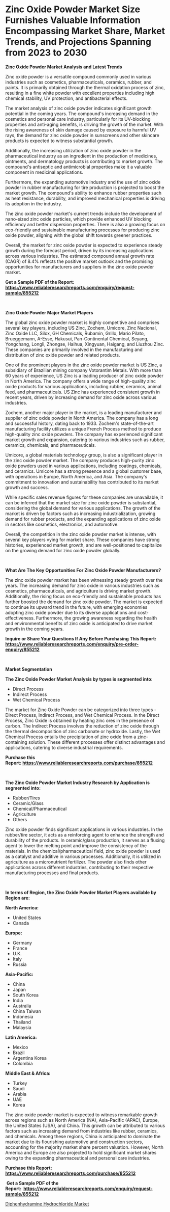 <p><h1>Zinc Oxide Powder Market Size Furnishes Valuable Information Encompassing Market Share, Market Trends, and Projections Spanning from 2023 to 2030</h1></p><p><strong>Zinc Oxide Powder Market Analysis and Latest Trends</strong></p>
<p><p>Zinc oxide powder is a versatile compound commonly used in various industries such as cosmetics, pharmaceuticals, ceramics, rubber, and paints. It is primarily obtained through the thermal oxidation process of zinc, resulting in a fine white powder with excellent properties including high chemical stability, UV protection, and antibacterial effects.</p><p>The market analysis of zinc oxide powder indicates significant growth potential in the coming years. The compound's increasing demand in the cosmetics and personal care industry, particularly for its UV-blocking properties and anti-aging benefits, is driving the growth of the market. With the rising awareness of skin damage caused by exposure to harmful UV rays, the demand for zinc oxide powder in sunscreens and other skincare products is expected to witness substantial growth.</p><p>Additionally, the increasing utilization of zinc oxide powder in the pharmaceutical industry as an ingredient in the production of medicines, ointments, and dermatology products is contributing to market growth. The compound's antiseptic and antimicrobial properties make it a valuable component in medicinal applications.</p><p>Furthermore, the expanding automotive industry and the use of zinc oxide powder in rubber manufacturing for tire production is projected to boost the market growth. The compound's ability to enhance rubber properties such as heat resistance, durability, and improved mechanical properties is driving its adoption in the industry.</p><p>The zinc oxide powder market's current trends include the development of nano-sized zinc oxide particles, which provide enhanced UV blocking efficiency and better dispersion properties. There is also a growing focus on eco-friendly and sustainable manufacturing processes for producing zinc oxide powder, aligning with the global shift towards greener practices.</p><p>Overall, the market for zinc oxide powder is expected to experience steady growth during the forecast period, driven by its increasing applications across various industries. The estimated compound annual growth rate (CAGR) of 8.4% reflects the positive market outlook and the promising opportunities for manufacturers and suppliers in the zinc oxide powder market.</p></p>
<p><strong>Get a Sample PDF of the Report:&nbsp; <a href="https://www.reliableresearchreports.com/enquiry/request-sample/855212">https://www.reliableresearchreports.com/enquiry/request-sample/855212</a></strong></p>
<p>&nbsp;</p>
<p><strong>Zinc Oxide Powder Major Market Players</strong></p>
<p><p>The global zinc oxide powder market is highly competitive and comprises several key players, including US Zinc, Zochem, Umicore, Zinc Nacional, Zinc Oxide LLC, Silox, GH Chemicals, Rubamin, Grillo, Mario Pilato, Brueggemann, A-Esse, Hakusui, Pan-Continental Chemical, Seyang, Yongchang, Longli, Zhongse, Haihua, Xingyuan, Haigang, and Liuzhou Zinc. These companies are primarily involved in the manufacturing and distribution of zinc oxide powder and related products.</p><p>One of the prominent players in the zinc oxide powder market is US Zinc, a subsidiary of Brazilian mining company Votorantim Metais. With more than 60 years of experience, US Zinc is a leading producer of zinc oxide powder in North America. The company offers a wide range of high-quality zinc oxide products for various applications, including rubber, ceramics, animal feed, and pharmaceuticals. US Zinc has experienced consistent growth in recent years, driven by increasing demand for zinc oxide across various industries.</p><p>Zochem, another major player in the market, is a leading manufacturer and supplier of zinc oxide powder in North America. The company has a long and successful history, dating back to 1933. Zochem's state-of-the-art manufacturing facility utilizes a unique French Process method to produce high-quality zinc oxide powders. The company has experienced significant market growth and expansion, catering to various industries such as rubber, ceramics, chemicals, and pharmaceuticals.</p><p>Umicore, a global materials technology group, is also a significant player in the zinc oxide powder market. The company produces high-purity zinc oxide powders used in various applications, including coatings, chemicals, and ceramics. Umicore has a strong presence and a global customer base, with operations in Europe, North America, and Asia. The company's commitment to innovation and sustainability has contributed to its market growth and success.</p><p>While specific sales revenue figures for these companies are unavailable, it can be inferred that the market size for zinc oxide powder is substantial, considering the global demand for various applications. The growth of the market is driven by factors such as increasing industrialization, growing demand for rubber products, and the expanding applications of zinc oxide in sectors like cosmetics, electronics, and automotive.</p><p>Overall, the competition in the zinc oxide powder market is intense, with several key players vying for market share. These companies have strong histories, experienced market growth, and are well-positioned to capitalize on the growing demand for zinc oxide powder globally.</p></p>
<p>&nbsp;</p>
<p><strong>What Are The Key Opportunities For Zinc Oxide Powder Manufacturers?</strong></p>
<p><p>The zinc oxide powder market has been witnessing steady growth over the years. The increasing demand for zinc oxide in various industries such as cosmetics, pharmaceuticals, and agriculture is driving market growth. Additionally, the rising focus on eco-friendly and sustainable products has further boosted the demand for zinc oxide powder. The market is expected to continue its upward trend in the future, with emerging economies adopting zinc oxide powder due to its diverse applications and cost-effectiveness. Furthermore, the growing awareness regarding the health and environmental benefits of zinc oxide is anticipated to drive market growth in the coming years.</p></p>
<p><strong>Inquire or Share Your Questions If Any Before Purchasing This Report: <a href="https://www.reliableresearchreports.com/enquiry/pre-order-enquiry/855212">https://www.reliableresearchreports.com/enquiry/pre-order-enquiry/855212</a></strong></p>
<p>&nbsp;</p>
<p><strong>Market Segmentation</strong></p>
<p><strong>The Zinc Oxide Powder Market Analysis by types is segmented into:</strong></p>
<p><ul><li>Direct Process</li><li>Indirect Process</li><li>Wet Chemical Process</li></ul></p>
<p><p>The market for Zinc Oxide Powder can be categorized into three types - Direct Process, Indirect Process, and Wet Chemical Process. In the Direct Process, Zinc Oxide is obtained by heating zinc ores in the presence of carbon. The Indirect Process involves the reduction of zinc oxide through the thermal decomposition of zinc carbonate or hydroxide. Lastly, the Wet Chemical Process entails the precipitation of zinc oxide from a zinc-containing solution. These different processes offer distinct advantages and applications, catering to diverse industrial requirements.</p></p>
<p><strong>Purchase this Report:&nbsp;<a href="https://www.reliableresearchreports.com/purchase/855212">https://www.reliableresearchreports.com/purchase/855212</a></strong></p>
<p>&nbsp;</p>
<p><strong>The Zinc Oxide Powder Market Industry Research by Application is segmented into:</strong></p>
<p><ul><li>Rubber/Tires</li><li>Ceramic/Glass</li><li>Chemical/Pharmaceutical</li><li>Agriculture</li><li>Others</li></ul></p>
<p><p>Zinc oxide powder finds significant applications in various industries. In the rubber/tire sector, it acts as a reinforcing agent to enhance the strength and durability of the products. In ceramic/glass production, it serves as a fluxing agent to lower the melting point and improve the consistency of the materials. In the chemical/pharmaceutical field, zinc oxide powder is used as a catalyst and additive in various processes. Additionally, it is utilized in agriculture as a micronutrient fertilizer. The powder also finds other applications across different industries, contributing to their respective manufacturing processes and final products.</p></p>
<p>&nbsp;</p>
<p><strong>In terms of Region, the Zinc Oxide Powder Market Players available by Region are:</strong></p>
<p>
    <p> <strong> North America: </strong>
        <ul>
            <li>United States</li>
            <li>Canada</li>
        </ul>
        </p> 
    <p> <strong> Europe: </strong>
        <ul>
            <li>Germany</li>
            <li>France</li>
            <li>U.K.</li>
            <li>Italy</li>
            <li>Russia</li>
        </ul>
        </p> 
    <p> <strong> Asia-Pacific: </strong>
        <ul>
            <li>China</li>
            <li>Japan</li>
            <li>South Korea</li>
            <li>India</li>
            <li>Australia</li>
            <li>China Taiwan</li>
            <li>Indonesia</li>
            <li>Thailand</li>
            <li>Malaysia</li>
        </ul>
        </p> 
    <p> <strong> Latin America: </strong>
        <ul>
            <li>Mexico</li>
            <li>Brazil</li>
            <li>Argentina Korea</li>
            <li>Colombia</li>
        </ul>
        </p> 
    <p> <strong> Middle East & Africa: </strong>
        <ul>
            <li>Turkey</li>
            <li>Saudi</li>
            <li>Arabia</li>
            <li>UAE</li>
            <li>Korea</li>
        </ul>
    </p>
    </p>
<p><p>The zinc oxide powder market is expected to witness remarkable growth across regions such as North America (NA), Asia-Pacific (APAC), Europe, the United States (USA), and China. This growth can be attributed to various factors such as increasing demand from industries like rubber, ceramics, and chemicals. Among these regions, China is anticipated to dominate the market due to its flourishing automotive and construction sectors, accounting for the majority market share percent valuation. However, North America and Europe are also projected to hold significant market shares owing to the expanding pharmaceutical and personal care industries.</p></p>
<p><strong>Purchase this Report: <a href="https://www.reliableresearchreports.com/purchase/855212">https://www.reliableresearchreports.com/purchase/855212</a></strong></p>
<p>&nbsp;<strong>Get a Sample PDF of the Report:&nbsp;&nbsp;<a href="https://www.reliableresearchreports.com/enquiry/request-sample/855212">https://www.reliableresearchreports.com/enquiry/request-sample/855212</a></strong></p>
<p><strong></strong></p>
<p><p><a href="https://github.com/CliffMedina6/Market-Research-Report-List-2/blob/main/diphenhydramine-hydrochloride-market.md">Diphenhydramine Hydrochloride Market</a></p></p>